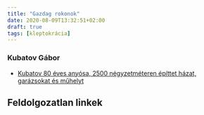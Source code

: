 ```yaml
---
title: "Gazdag rokonok"
date: 2020-08-09T13:32:51+02:00
draft: true
tags: [kleptokrácia]
---
```


### Kubatov Gábor

- [Kubatov 80 éves anyósa, 2500 négyzetméteren építtet házat, garázsokat és műhelyt](https://hvg.hu/itthon/20180509_Nem_uzemcsarnok_az_hanem_a_Kubatovrezidencia)

## Feldolgozatlan linkek
